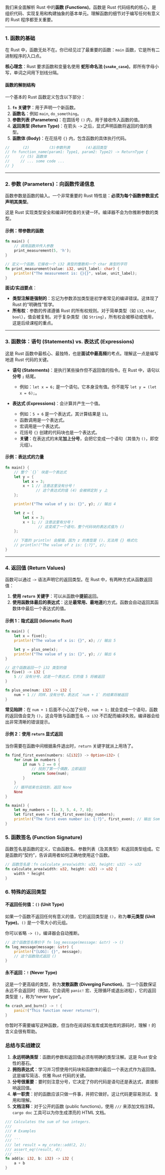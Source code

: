 我们来全面解析 Rust 中的**函数 (Functions)**。函数是 Rust 代码结构的核心，是组织代码、实现复用和构建抽象的基本单元。理解函数的细节对于编写任何有意义的 Rust 程序都至关重要。

---

### 1. 函数的基础

在 Rust 中，函数无处不在。你已经见过了最重要的函数：`main` 函数，它是所有二进制程序的入口点。

**核心理念**：Rust 要求函数和变量名使用 **蛇形命名法 (`snake_case`)**。即所有字母小写，单词之间用下划线分隔。

#### 函数的解剖结构

一个基本的 Rust 函数定义包含以下部分：

1.  **`fn` 关键字**：用于声明一个新函数。
2.  **函数名**：例如 `main`, `do_something`。
3.  **参数列表 (Parameters)**：在圆括号 `()` 内，用于接收传入函数的值。
4.  **返回类型 (Return Type)**：在箭头 `->` 之后，显式声明函数将返回的值的类型。
5.  **函数体 (Body)**：在花括号 `{}` 内，包含函数的具体执行代码。

```rust
//      (2)         (3)参数列表       (4)返回类型
// fn function_name(param1: Type1, param2: Type2) -> ReturnType {
//     // (5) 函数体
//     // ... some code ...
// }
```

---

### 2. 参数 (Parameters)：向函数传递信息

函数参数是函数的输入。一个非常重要的 Rust 特性是：**必须为每个函数参数显式声明其类型**。

这是 Rust 实现类型安全和编译时检查的关键一环。编译器不会为你推断参数的类型。

#### 示例：带参数的函数

```rust
fn main() {
    // 调用函数并传入参数
    print_measurement(5, 'h'); 
}

// 定义一个函数，它接收一个 i32 类型的整数和一个 char 类型的字符
fn print_measurement(value: i32, unit_label: char) {
    println!("The measurement is: {}{}", value, unit_label);
}
```

**面试/实战要点**：
*   **类型注解是强制的**：忘记为参数添加类型是初学者常见的编译错误。这体现了 Rust 的“明确性”哲学。
*   **所有权**：参数的传递遵循 Rust 的所有权规则。对于简单类型（如 `i32`, `char`, `bool`），值会被复制。对于复杂类型（如 `String`），所有权会被移动或借用，这是后续课程的重点。

---

### 3. 函数体：语句 (Statements) vs. 表达式 (Expressions)

这是 Rust 函数中最核心、最独特，也是**面试中最高频**的考点。理解这一点是编写地道 Rust 代码的关键。

*   **语句 (Statements)**：是执行某些操作但不返回值的指令。在 Rust 中，语句以**分号 `;`** 结尾。
    *   例如：`let x = 6;` 是一个语句。它本身没有值。你不能写 `let y = (let x = 6);`。

*   **表达式 (Expressions)**：会计算并产生一个值。
    *   例如：`5 + 6` 是一个表达式，其计算结果是 `11`。
    *   函数调用是一个表达式。
    *   宏调用是一个表达式。
    *   花括号 `{}` 创建的代码块也是一个表达式。
    *   **关键**：在表达式的末尾**加上分号**，会把它变成一个语句（其值为 `()`，即空元组）。

#### 示例：表达式的力量

```rust
fn main() {
    // 整个 `{}` 块是一个表达式
    let y = {
        let x = 3;
        x + 1 // 注意这里没有分号！
              // 这个表达式的值 (4) 会被绑定到 y 上
    };

    println!("The value of y is: {}", y); // 输出 4

    let z = {
        let x = 3;
        x + 1; // 注意这里有分号！
               // 这变成了一个语句，整个代码块的表达式值为 ()
    };
    
    // 下面的 println! 会报错，因为 z 的类型是 ()，无法用 {} 格式化
    // println!("The value of z is: {:?}", z); 
}
```

---

### 4. 返回值 (Return Values)

函数可以通过 `->` 语法声明它的返回类型。在 Rust 中，有两种方式从函数返回值：

1.  **使用 `return` 关键字**：可以从函数中**提前**返回。
2.  **使用函数体最后的表达式**：这是**最常用、最地道**的方式。函数会自动返回其函数体中最后一个表达式的值。

#### 示例 1：隐式返回 (Idiomatic Rust)

```rust
fn main() {
    let x = five();
    println!("The value of x is: {}", x); // 输出 5

    let y = plus_one(x);
    println!("The value of y is: {}", y); // 输出 6
}

// 这个函数返回一个 i32 类型的值
fn five() -> i32 {
    5 // 没有分号，这是一个表达式，它的值 5 将被返回
}

fn plus_one(num: i32) -> i32 {
    num + 1 // 同样，没有分号，表达式 `num + 1` 的结果将被返回
}
```
**常见陷阱**：在 `num + 1` 后面不小心加了分号，`num + 1;` 就会变成一个语句，函数的返回值会变为 `()`，这会导致与函数签名 `-> i32` 不匹配而编译失败。编译器会给出非常清晰的错误提示。

#### 示例 2：使用 `return` 显式返回

当你需要在函数中间根据条件退出时，`return` 关键字就派上用场了。

```rust
fn find_first_even(numbers: &[i32]) -> Option<i32> {
    for &num in numbers {
        if num % 2 == 0 {
            // 找到了第一个偶数，立即返回
            return Some(num);
        }
    }
    // 循环结束也没找到，返回 None
    None
}

fn main() {
    let my_numbers = [1, 3, 5, 4, 7, 8];
    let first_even = find_first_even(&my_numbers);
    println!("The first even number is: {:?}", first_even); // 输出 Some(4)
}
```

### 5. 函数签名 (Function Signature)

函数签名是函数的定义，它由函数名、参数列表（及其类型）和返回类型组成。它是函数的“契约”，告诉调用者如何正确地使用这个函数。

```rust
// 函数签名是：fn calculate_area(width: u32, height: u32) -> u32
fn calculate_area(width: u32, height: u32) -> u32 {
    width * height
}
```

### 6. 特殊的返回类型

#### 不返回任何值：`()` (Unit Type)
如果一个函数不返回任何有意义的值，它的返回类型是 `()`，称为**单元类型 (Unit Type)**。`()` 是一个零大小的元组。

你可以省略 `-> ()`，编译器会自动推断。

```rust
// 这个函数签名等价于 fn log_message(message: &str) -> ()
fn log_message(message: &str) {
    println!("[LOG]: {}", message);
    // 这个函数隐式返回 ()
}
```

#### 永不返回：`!` (Never Type)
这是一个更高级的类型，称为**发散函数 (Diverging Function)**。当一个函数保证永远不会返回时（例如，它会调用 `panic!` 宏、无限循环或退出进程），它的返回类型是 `!`，称为“never type”。

```rust
fn crash_and_burn() -> ! {
    panic!("This function never returns!");
}
```
你暂时不需要编写这种函数，但当你在阅读标准库或其他库的源码时，理解 `!` 的含义会很有帮助。

### 总结与实战建议

1.  **永远明确类型**：函数的参数和返回值必须有明确的类型注解。这是 Rust 安全性的基石。
2.  **拥抱表达式**：学习并习惯使用代码块和函数体的最后一个表达式作为返回值。这是编写简洁、优雅 Rust 代码的关键。
3.  **分号很重要**：要时刻注意分号，它决定了你的代码是语句还是表达式，直接影响返回值。
4.  **单一职责**：好的函数应该只做一件事，并把它做好。这让代码更容易测试、复用和理解。
5.  **文档注释**：对于公开的函数 (public functions)，使用 `///` 来添加文档注释。`cargo doc` 工具可以为你生成漂亮的 HTML 文档。

```rust
/// Calculates the sum of two integers.
///
/// # Examples
///
/// ```
/// let result = my_crate::add(2, 2);
/// assert_eq!(result, 4);
/// ```
fn add(a: i32, b: i32) -> i32 {
    a + b
}
```
